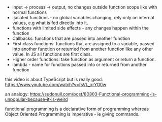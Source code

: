 - input -> process -> output, no changes outside function scope like with normal functions
- isolated functions - no global variables changing, rely only on internal values, e.g what is fed directly into it. 
- functions with limited side effects - any changes happen within the function
- Callbacks: functions that are passed into another function
- First class functions: functions that are assigned to a variable, passed into another function or returned from another function like any other value. In JS all functions are first class. 
- Higher order functions: take function as argument or return a function. 
- lambda - name for functions passed into or returned from another function

this video is about TypeScript but is really good: 
https://www.youtube.com/watch?v=fsVL_xrYO0w


an analogy: https://sudonull.com/post/80803-Functional-programming-is-unpopular-because-it-is-weird

functional programming is a declarative form of programming whereas Object Oriented Programming is imperative - ie giving commands. 